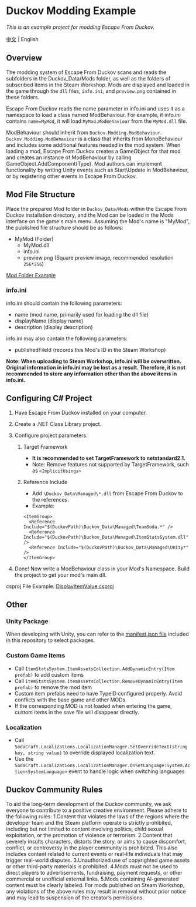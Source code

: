 # Duckov Modding Example

_This is an example project for modding Escape From Duckov._

[中文](README.md) | English

## Overview

The modding system of Escape From Duckov scans and reads the subfolders in the Duckov_Data/Mods folder, as well as the folders of subscribed items in the Steam Workshop. Mods are displayed and loaded in the game through the `dll` files, `info.ini`, and `preview.png` contained in these folders.

Escape From Duckov reads the name parameter in info.ini and uses it as a namespace to load a class named ModBehaviour. For example, if info.ini contains `name=MyMod`, it will load `MyMod.ModBehaviour` from the `MyMod.dll` file.

ModBehaviour should inherit from `Duckov.Modding.ModBehaviour`. `Duckov.Modding.ModBehaviour` is a class that inherits from MonoBehaviour and includes some additional features needed in the mod system. When loading a mod, Escape From Duckov creates a GameObject for that mod and creates an instance of ModBehaviour by calling GameObject.AddComponent(Type). Mod authors can implement functionality by writing Unity events such as Start\Update in ModBehaviour, or by registering other events in Escape From Duckov.

## Mod File Structure

Place the prepared Mod folder in `Duckov_Data/Mods` within the Escape From Duckov installation directory, and the Mod can be loaded in the Mods interface on the game's main menu.
Assuming the Mod's name is "MyMod", the published file structure should be as follows:

- MyMod (Folder)
  - MyMod.dll
  - info.ini
  - preview.png (Square preview image, recommended resolution `256*256`)

[Mod Folder Example](DisplayItemValue/ReleaseExample/DisplayItemValue/)

### info.ini

info.ini should contain the following parameters:

- name (mod name, primarily used for loading the dll file)
- displayName (display name)
- description (display description)

info.ini may also contain the following parameters:

- publishedFileId (records this Mod's ID in the Steam Workshop)

**Note: When uploading to Steam Workshop, info.ini will be overwritten. Original information in info.ini may be lost as a result. Therefore, it is not recommended to store any information other than the above items in info.ini.**

## Configuring C# Project

1. Have Escape From Duckov installed on your computer.
2. Create a .NET Class Library project.
3. Configure project parameters.
   1. Target Framework
      - **It is recommended to set TargetFramework to netstandard2.1.**
      - Note: Remove features not supported by TargetFramework, such as `<ImplicitUsings>`
   2. Reference Include
      - Add `\Duckov_Data\Managed\*.dll` from Escape From Duckov to the references.
      - Example:

      ```
      <ItemGroup>
        <Reference Include="$(DuckovPath)\Duckov_Data\Managed\TeamSoda.*" />
        <Reference Include="$(DuckovPath)\Duckov_Data\Managed\ItemStatsSystem.dll" />
        <Reference Include="$(DuckovPath)\Duckov_Data\Managed\Unity*" />
      </ItemGroup> 
      ```

4. Done! Now write a ModBehaviour class in your Mod's Namespace. Build the project to get your mod's main dll.

csproj File Example: [DisplayItemValue.csproj](DisplayItemValue/DisplayItemValue.csproj)

## Other

### Unity Package


When developing with Unity, you can refer to the [manifest.json file](UnityFiles/manifest.json) included in this repository to select packages.

### Custom Game Items

- Call `ItemStatsSystem.ItemAssetsCollection.AddDynamicEntry(Item prefab)` to add custom items
- Call `ItemStatsSystem.ItemAssetsCollection.RemoveDynamicEntry(Item prefab)` to remove the mod item
- Custom item prefabs need to have TypeID configured properly. Avoid conflicts with the base game and other MODs.
- If the corresponding MOD is not loaded when entering the game, custom items in the save file will disappear directly.

### Localization

- Call `SodaCraft.Localizations.LocalizationManager.SetOverrideText(string key, string value)` to override displayed localization text.
- Use the `SodaCraft.Localizations.LocalizationManager.OnSetLanguage:System.Action<SystemLanguage>` event to handle logic when switching languages

## Duckov Community Rules

To aid the long-term development of the Duckov community, we ask everyone to contribute to a positive creative environment. Please adhere to the following rules:
1.Content that violates the laws of the regions where the developer team and the Steam platform operate is strictly prohibited, including but not limited to content involving politics, child sexual exploitation, or the promotion of violence or terrorism.
2.Content that severely insults characters, distorts the story, or aims to cause discomfort, conflict, or controversy in the player community is prohibited. This also includes content related to current events or real-life individuals that may trigger real-world disputes.
3.Unauthorized use of copyrighted game assets or other third-party materials is prohibited.
4.Mods must not be used to direct players to advertisements, fundraising, payment requests, or other commercial or unofficial external links.
5.Mods containing AI-generated content must be clearly labeled.
For mods published on Steam Workshop, any violations of the above rules may result in removal without prior notice and may lead to suspension of the creator’s permissions.


